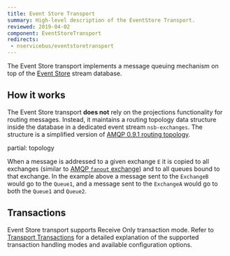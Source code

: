 ```yaml
---
title: Event Store Transport
summary: High-level description of the EventStore Transport.
reviewed: 2019-04-02
component: EventStoreTransport
redirects:
 - nservicebus/eventstoretransport
---
```


The Event Store transport implements a message queuing mechanism on top of the [Event Store](https://eventstore.org/) stream database.


## How it works

The Event Store transport **does not** rely on the projections functionality for routing messages. Instead, it maintains a routing topology data structure inside the database in a dedicated event stream `nsb-exchanges`. The structure is a simplified version of [AMQP 0.9.1 routing topology](https://www.rabbitmq.com/tutorials/amqp-concepts.html).

partial: topology

When a message is addressed to a given exchange `E` it is copied to all exchanges (similar to [AMQP `fanout` exchange](https://www.rabbitmq.com/tutorials/amqp-concepts.html#exchange-fanout)) and to all queues bound to that exchange. In the example above a message sent to the `ExchangeB` would go to the `Queue1`, and a message sent to the `ExchangeA` would go to both the `Queue1` and `Queue2`.


## Transactions

Event Store transport supports Receive Only transaction mode. Refer to [Transport Transactions](/transports/transactions.md) for a detailed explanation of the supported transaction handling modes and available configuration options.

